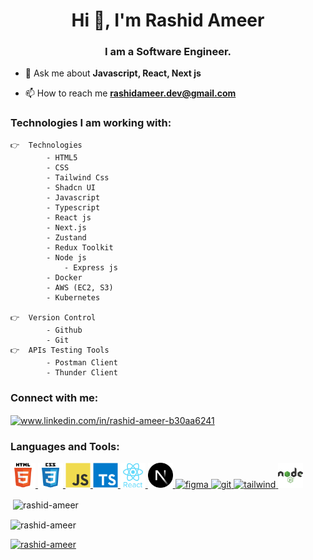 <h1 align="center">Hi 👋, I'm Rashid Ameer</h1>
<h3 align="center">I am a Software Engineer.</h3>
  

- 💬 Ask me about **Javascript, React, Next js**

- 📫 How to reach me **rashidameer.dev@gmail.com**


### Technologies I am working with:
	👉  Technologies
			- HTML5
			- CSS
			- Tailwind Css
   			- Shadcn UI
   			- Javascript
			- Typescript
  			- React js
	 		- Next.js
	 		- Zustand
			- Redux Toolkit
   			- Node js
      			- Express js
		 	- Docker
			- AWS (EC2, S3)
   			- Kubernetes

    👉  Version Control
			- Github
   			- Git
    👉  APIs Testing Tools
			- Postman Client
   			- Thunder Client

<div>
<h3 align="left">Connect with me:</h3>
<p align="left">
<a href="https://linkedin.com/in/www.linkedin.com/in/rashid-ameer" target="blank"><img align="center" src="https://raw.githubusercontent.com/rahuldkjain/github-profile-readme-generator/master/src/images/icons/Social/linked-in-alt.svg" alt="www.linkedin.com/in/rashid-ameer-b30aa6241" height="30" width="40" /></a>
</p>
</div>



<h3 align="left">Languages and Tools:</h3>
<p align="left"> 
	
 <a href="https://www.w3schools.com/css/" target="_blank" rel="noreferrer">
	 <img src="https://raw.githubusercontent.com/devicons/devicon/master/icons/html5/html5-original-wordmark.svg" alt="html5" width="40" height="40"/> 
</a>
 <a href="https://www.w3schools.com/css/" target="_blank" rel="noreferrer">
	 <img src="https://raw.githubusercontent.com/devicons/devicon/master/icons/css3/css3-original-wordmark.svg" alt="css3" width="40" height="40"/> 
</a>
 <a href="https://developer.mozilla.org/en-US/docs/Web/JavaScript" target="_blank" rel="noreferrer"> 
	<img src="https://raw.githubusercontent.com/devicons/devicon/master/icons/javascript/javascript-original.svg" alt="javascript" width="40" height="40"/>
 </a>
  <a href="https://developer.mozilla.org/en-US/docs/Web/JavaScript" target="_blank" rel="noreferrer"> 
	<img src="https://raw.githubusercontent.com/devicons/devicon/master/icons/typescript/typescript-original.svg" alt="typescript" width="40" height="40"/>
 <a/>
 <a href="https://reactjs.org/" target="_blank" rel="noreferrer"> 
	<img src="https://raw.githubusercontent.com/devicons/devicon/master/icons/react/react-original-wordmark.svg" alt="react" width="40" height="40"/>
 </a> 
<a href="https://redux.js.org" target="_blank" rel="noreferrer">
	 <img src="https://raw.githubusercontent.com/devicons/devicon/master/icons/nextjs/nextjs-original.svg" alt="nextjs" width="40" height="40"/>
</a>
<a href="https://www.figma.com/" target="_blank" rel="noreferrer"> 
	<img src="https://www.vectorlogo.zone/logos/figma/figma-icon.svg" alt="figma" width="40" height="40"/> 
</a>
 <a href="https://git-scm.com/" target="_blank" rel="noreferrer"> 
	<img src="https://www.vectorlogo.zone/logos/git-scm/git-scm-icon.svg" alt="git" width="40" height="40"/> 
</a>
	 <a href="https://tailwindcss.com/" target="_blank" rel="noreferrer"> 
<img src="https://www.vectorlogo.zone/logos/tailwindcss/tailwindcss-icon.svg" alt="tailwind" width="40" height="40"/> 
</a>
<a href="https://nodejs.org" target="_blank" rel="noreferrer">
 <img src="https://raw.githubusercontent.com/devicons/devicon/master/icons/nodejs/nodejs-original-wordmark.svg" alt="nodejs" width="40" height="40"/>
 </a>
 </p>



<p>&nbsp;<img align="center" src="https://github-readme-stats.vercel.app/api?username=rashid-ameer&show_icons=true&locale=en" alt="rashid-ameer" /></p>

<p><img align="center" src="https://github-readme-streak-stats.herokuapp.com/?user=rashid-ameer&" alt="rashid-ameer" /></p>
<!-- [![trophy](https://github-profile-trophy.vercel.app/?username=rashid-ameer)](https://github.com/rashid-ameer/github-profile-trophy) -->
<p align="left"> <a href="https://github.com/rashid-ameer/github-profile-trophy"><img src="https://github-profile-trophy.vercel.app/?username=rashid-ameer" alt="rashid-ameer" /></a> </p>
